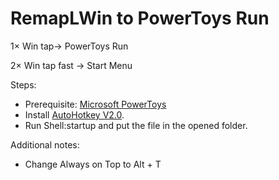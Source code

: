 # RemapLWin to PowerToys Run
1× Win tap-> PowerToys Run

2× Win tap fast -> Start Menu

Steps:
- Prerequisite: [Microsoft PowerToys](https://learn.microsoft.com/en-us/windows/powertoys/)
- Install [AutoHotkey V2.0](https://www.autohotkey.com/).
- Run Shell:startup and put the file in the opened folder.


Additional notes:
- Change Always on Top to Alt + T

